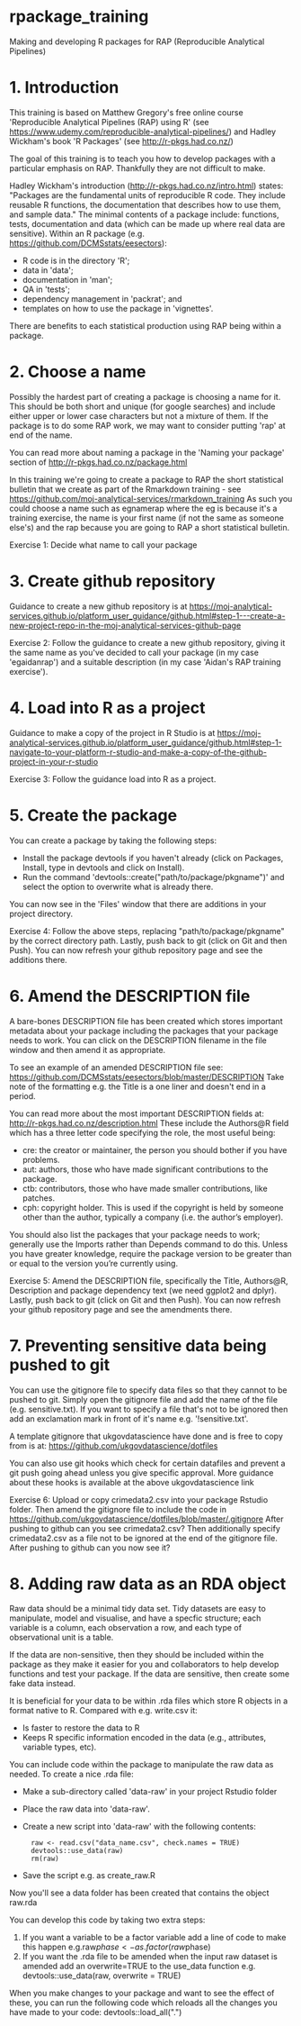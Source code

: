 # rpackage_training
Making and developing R packages for RAP (Reproducible Analytical Pipelines)

# 1. Introduction

This training is based on Matthew Gregory's free online course 'Reproducible Analytical Pipelines (RAP) using R' (see https://www.udemy.com/reproducible-analytical-pipelines/) and Hadley Wickham's book 'R Packages' (see http://r-pkgs.had.co.nz/)

The goal of this training is to teach you how to develop packages with a particular emphasis on RAP. Thankfully they are not difficult to make.

Hadley Wickham's introduction (http://r-pkgs.had.co.nz/intro.html) states: "Packages are the fundamental units of reproducible R code. They include reusable R functions, the documentation that describes how to use them, and sample data."  The minimal contents of a package include: functions, tests, documentation and data (which can be made up where real data are sensitive). Within an R package (e.g. https://github.com/DCMSstats/eesectors): 

- R code is in the directory 'R'; 
- data in 'data'; 
- documentation in 'man'; 
- QA in 'tests'; 
- dependency management in 'packrat'; and 
- templates on how to use the package in 'vignettes'.

There are benefits to each statistical production using RAP being within a package.   

# 2. Choose a name

Possibly the hardest part of creating a package is choosing a name for it. This should be both short and unique (for google searches) and include either upper or lower case characters but not a mixture of them. If the package is to do some RAP work, we may want to consider putting 'rap' at end of the name. 

You can read more about naming a package in the 'Naming your package' section of http://r-pkgs.had.co.nz/package.html 

In this training we're going to create a package to RAP the short statistical bulletin that we create as part of the Rmarkdown training - see https://github.com/moj-analytical-services/rmarkdown_training  As such you could choose a name such as egnamerap where the eg is because it's a training exercise, the name is your first name (if not the same as someone else's) and the rap because you are going to RAP a short statistical bulletin.

Exercise 1: Decide what name to call your package

# 3. Create github repository 

Guidance to create a new github repository is at https://moj-analytical-services.github.io/platform_user_guidance/github.html#step-1---create-a-new-project-repo-in-the-moj-analytical-services-github-page

Exercise 2: Follow the guidance to create a new github repository, giving it the same name as you've decided to call your package (in my case 'egaidanrap') and a suitable description (in my case 'Aidan's RAP training exercise').

# 4. Load into R as a project

Guidance to make a copy of the project in R Studio is at  https://moj-analytical-services.github.io/platform_user_guidance/github.html#step-1-navigate-to-your-platform-r-studio-and-make-a-copy-of-the-github-project-in-your-r-studio

Exercise 3: Follow the guidance load into R as a project.

# 5. Create the package 

You can create a package by taking the following steps:

- Install the package devtools if you haven't already (click on Packages, Install, type in devtools and click on Install). 
- Run the command 'devtools::create("path/to/package/pkgname")' and select the option to overwrite what is already there.

You can now see in the 'Files' window that there are additions in your project directory.

Exercise 4: Follow the above steps, replacing "path/to/package/pkgname" by the correct directory path. Lastly, push back to git (click on Git and then Push). You can now refresh your github repository page and see the additions there.

# 6. Amend the DESCRIPTION file

A bare-bones DESCRIPTION file has been created which stores important metadata about your package including the packages that your package needs to work. You can click on the DESCRIPTION filename in the file window and then amend it as appropriate. 

To see an example of an amended DESCRIPTION file see: https://github.com/DCMSstats/eesectors/blob/master/DESCRIPTION Take note of the formatting e.g. the Title is a one liner and doesn't end in a period. 

You can read more about the most important DESCRIPTION fields at: http://r-pkgs.had.co.nz/description.html These include the Authors@R field which has a three letter code specifying the role, the most useful being:

- cre: the creator or maintainer, the person you should bother if you have problems.
- aut: authors, those who have made significant contributions to the package.
- ctb: contributors, those who have made smaller contributions, like patches.
- cph: copyright holder. This is used if the copyright is held by someone other than the author, typically a company (i.e. the author’s employer).

You should also list the packages that your package needs to work; generally use the Imports rather than Depends command to do this. Unless you have greater knowledge, require the package version to be greater than or equal to the version you’re currently using.

Exercise 5: Amend the DESCRIPTION file, specifically the Title, Authors@R, Description and package dependency text (we need ggplot2 and dplyr). Lastly, push back to git (click on Git and then Push). You can now refresh your github repository page and see the amendments there.

# 7. Preventing sensitive data being pushed to git 

You can use the gitignore file to specify data files so that they cannot to be pushed to git. Simply open the gitignore file and add the name of the file (e.g. sensitive.txt). If you want to specify a file that's not to be ignored then add an exclamation mark in front of it's name e.g. '!sensitive.txt'. 

A template gitignore that ukgovdatascience have done and is free to copy from is at: https://github.com/ukgovdatascience/dotfiles

You can also use git hooks which check for certain datafiles and prevent a git push going ahead unless you give specific approval. More guidance about these hooks is available at the above ukgovdatascience link

Exercise 6: Upload or copy crimedata2.csv into your package Rstudio folder. Then amend the gitignore file to include the code in https://github.com/ukgovdatascience/dotfiles/blob/master/.gitignore After pushing to github can you see crimedata2.csv? Then additionally specify crimedata2.csv as a file not to be ignored at the end of the gitignore file. After pushing to github can you now see it?

# 8. Adding raw data as an RDA object

Raw data should be a minimal tidy data set. Tidy datasets are easy to manipulate, model and visualise, and have a specfic structure; each variable is a column, each observation a row, and each type of observational unit is a table. 

If the data are non-sensitive, then they should be included within the package as they make it easier for you and collaborators to help develop functions and test your package. If the data are sensitive, then create some fake data instead.

It is beneficial for your data to be within .rda files which store R objects in a format native to R. Compared with e.g. write.csv it:

- Is faster to restore the data to R
- Keeps R specific information encoded in the data (e.g., attributes, variable types, etc).

You can include code within the package to manipulate the raw data as needed. To create a nice .rda file:

- Make a sub-directory called 'data-raw' in your project Rstudio folder
- Place the raw data into 'data-raw'.
- Create a new script into 'data-raw' with the following contents:

        raw <- read.csv("data_name.csv", check.names = TRUE)
        devtools::use_data(raw)  
        rm(raw)
- Save the script  e.g. as create_raw.R

Now you'll see a data folder has been created that contains the object raw.rda

You can develop this code by taking two extra steps:
1. If you want a variable to be a factor variable add a line of code to make this happen e.g.raw$phase <- as.factor(raw$phase)
2. If you want the .rda file to be amended when the input raw dataset is amended add an overwrite=TRUE to the use_data function e.g. devtools::use_data(raw, overwrite = TRUE)  

When you make changes to your package and want to see the effect of these, you can run the following code which reloads all the changes you have made to your code:  devtools::load_all(".") 
